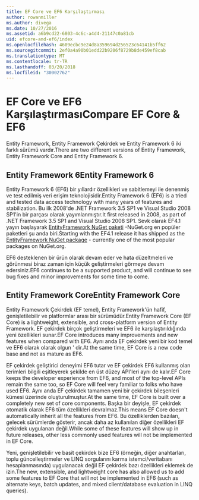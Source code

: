 ```yaml
---
title: EF Core ve EF6 Karşılaştırması
author: rowanmiller
ms.author: divega
ms.date: 10/27/2016
ms.assetid: a6b9cd22-6803-4c6c-a4d4-21147c0a81cb
uid: efcore-and-ef6/index
ms.openlocfilehash: 4609ecbc9e24d8a359694d256523c64141b5ff62
ms.sourcegitcommit: 2ef0a4a90b01edd22b9206f8729b8de459ef8cab
ms.translationtype: MT
ms.contentlocale: tr-TR
ms.lasthandoff: 03/20/2018
ms.locfileid: "30002762"
---
```

# <a name="compare-ef-core--ef6"></a><span data-ttu-id="7ce67-102">EF Core ve EF6 Karşılaştırması</span><span class="sxs-lookup"><span data-stu-id="7ce67-102">Compare EF Core & EF6</span></span>

<span data-ttu-id="7ce67-103">Entity Framework, Entity Framework Çekirdek ve Entity Framework 6 iki farklı sürümü vardır.</span><span class="sxs-lookup"><span data-stu-id="7ce67-103">There are two different versions of Entity Framework, Entity Framework Core and Entity Framework 6.</span></span>

## <a name="entity-framework-6"></a><span data-ttu-id="7ce67-104">Entity Framework 6</span><span class="sxs-lookup"><span data-stu-id="7ce67-104">Entity Framework 6</span></span>

<span data-ttu-id="7ce67-105">Entity Framework 6 (EF6) bir yıllardır özellikleri ve sabitlemeyi ile denenmiş ve test edilmiş veri erişim teknolojisidir.</span><span class="sxs-lookup"><span data-stu-id="7ce67-105">Entity Framework 6 (EF6) is a tried and tested data access technology with many years of features and stabilization.</span></span> <span data-ttu-id="7ce67-106">Bu ilk 2008'de .NET Framework 3.5 SP1 ve Visual Studio 2008 SP1'in bir parçası olarak yayımlanmıştır.</span><span class="sxs-lookup"><span data-stu-id="7ce67-106">It first released in 2008, as part of .NET Framework 3.5 SP1 and Visual Studio 2008 SP1.</span></span> <span data-ttu-id="7ce67-107">Sevk olarak EF4.1 yayın başlayarak [EntityFramework NuGet paketi](https://www.nuget.org/packages/EntityFramework/) -NuGet.org en popüler paketleri şu anda biri.</span><span class="sxs-lookup"><span data-stu-id="7ce67-107">Starting with the EF4.1 release it has shipped as the [EntityFramework NuGet package](https://www.nuget.org/packages/EntityFramework/) - currently one of the most popular packages on NuGet.org.</span></span>

<span data-ttu-id="7ce67-108">EF6 desteklenen bir ürün olarak devam eder ve hata düzeltmeleri ve görünmesi biraz zaman için küçük geliştirmeleri görmeye devam edersiniz.</span><span class="sxs-lookup"><span data-stu-id="7ce67-108">EF6 continues to be a supported product, and will continue to see bug fixes and minor improvements for some time to come.</span></span>

## <a name="entity-framework-core"></a><span data-ttu-id="7ce67-109">Entity Framework Core</span><span class="sxs-lookup"><span data-stu-id="7ce67-109">Entity Framework Core</span></span>

<span data-ttu-id="7ce67-110">Entity Framework Çekirdek (EF temel), Entity Framework'ün hafif, genişletilebilir ve platformlar arası bir sürümüdür.</span><span class="sxs-lookup"><span data-stu-id="7ce67-110">Entity Framework Core (EF Core) is a lightweight, extensible, and cross-platform version of Entity Framework.</span></span> <span data-ttu-id="7ce67-111">EF çekirdek birçok geliştirmeleri ve EF6 ile karşılaştırıldığında yeni özellikleri sunar.</span><span class="sxs-lookup"><span data-stu-id="7ce67-111">EF Core introduces many improvements and new features when compared with EF6.</span></span> <span data-ttu-id="7ce67-112">Aynı anda EF çekirdek yeni bir kod temel ve EF6 olarak olarak olgun ' dir.</span><span class="sxs-lookup"><span data-stu-id="7ce67-112">At the same time, EF Core is a new code base and not as mature as EF6.</span></span>

<span data-ttu-id="7ce67-113">EF çekirdek geliştirici deneyimi EF6 tutar ve EF çekirdek EF6 kullanmış olan terimleri bilgili eşitleyerek şekilde en üst düzey API'leri aynı de kalır.</span><span class="sxs-lookup"><span data-stu-id="7ce67-113">EF Core keeps the developer experience from EF6, and most of the top-level APIs remain the same too, so EF Core will feel very familiar to folks who have used EF6.</span></span> <span data-ttu-id="7ce67-114">Aynı anda EF çekirdek tamamen yeni bir çekirdek bileşenleri kümesi üzerinde oluşturulmuştur.</span><span class="sxs-lookup"><span data-stu-id="7ce67-114">At the same time, EF Core is built over a completely new set of core components.</span></span> <span data-ttu-id="7ce67-115">Başka bir deyişle, EF çekirdek otomatik olarak EF6 tüm özellikleri devralmaz.</span><span class="sxs-lookup"><span data-stu-id="7ce67-115">This means EF Core doesn't automatically inherit all the features from EF6.</span></span> <span data-ttu-id="7ce67-116">Bu özelliklerden bazıları, gelecek sürümlerde gösterir, ancak daha az kullanılan diğer özellikleri EF çekirdek uygulanan değil.</span><span class="sxs-lookup"><span data-stu-id="7ce67-116">While some of these features will show up in future releases, other less commonly used features will not be implemented in EF Core.</span></span>

<span data-ttu-id="7ce67-117">Yeni, genişletilebilir ve basit çekirdek bize EF6 (örneğin, diğer anahtarları, toplu güncelleştirmeler ve LINQ sorgularını karma istemci/veritabanı hesaplanmasında) uygulanacak değil EF çekirdek bazı özellikleri eklemek de izin.</span><span class="sxs-lookup"><span data-stu-id="7ce67-117">The new, extensible, and lightweight core has also allowed us to add some features to EF Core that will not be implemented in EF6 (such as alternate keys, batch updates, and mixed client/database evaluation in LINQ queries).</span></span>
